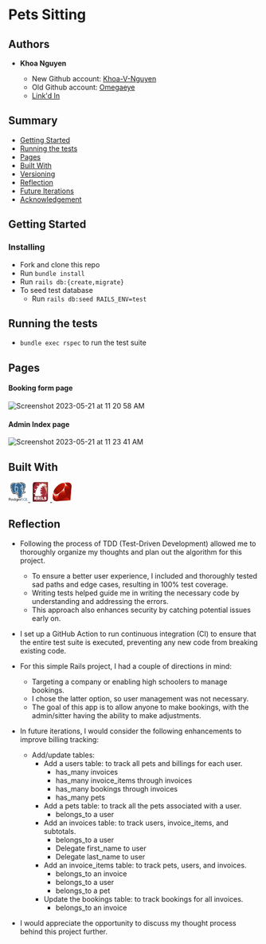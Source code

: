 # Pets Sitting



## Authors

  - **Khoa Nguyen**

    - New Github account: [Khoa-V-Nguyen](https://github.com/khoa-v-nguyen)
    - Old Github account: [Omegaeye](https://github.com/omegaeye)
    - [Link'd In](https://www.linkedin.com/in/khoa-n323)

## Summary

  - [Getting Started](#getting-started)
  - [Running the tests](#running-the-tests)
  - [Pages](#pages)
  - [Built With](#built-with)
  - [Versioning](#versioning)
  - [Reflection](#reflection)
  - [Future Iterations](#future-iterations)
  - [Acknowledgement](#acknowledgement)

## Getting Started

### Installing

- Fork and clone this repo
- Run `bundle install`
- Run `rails db:{create,migrate}`
- To seed test database
  - Run `rails db:seed RAILS_ENV=test`

## Running the tests

- `bundle exec rspec` to run the test suite

## Pages

#### Booking form page

<img width="412" alt="Screenshot 2023-05-21 at 11 20 58 AM" src="https://github.com/Khoa-V-Nguyen/pets_sitting/assets/134089461/f69001d8-072b-4ceb-aeef-900b8418f244">

#### Admin Index page

<img width="778" alt="Screenshot 2023-05-21 at 11 23 41 AM" src="https://github.com/Khoa-V-Nguyen/pets_sitting/assets/134089461/96f8f37b-7ff2-477c-b9f1-75340c72192c">

## Built With

<p align="left"> <a href="https://www.postgresql.org" target="_blank"> <img src="https://raw.githubusercontent.com/devicons/devicon/master/icons/postgresql/postgresql-original-wordmark.svg" alt="postgresql" width="40" height="40"/> </a> <a href="https://rubyonrails.org" target="_blank"> <img src="https://raw.githubusercontent.com/devicons/devicon/master/icons/rails/rails-original-wordmark.svg" alt="rails" width="40" height="40"/> </a> <a href="https://www.ruby-lang.org/en/" target="_blank"> <img src="https://raw.githubusercontent.com/devicons/devicon/master/icons/ruby/ruby-original.svg" alt="ruby" width="40" height="40"/> </a> </p>

## Reflection
- Following the process of TDD (Test-Driven Development) allowed me to thoroughly organize my thoughts and plan out the algorithm for this project.
  - To ensure a better user experience, I included and thoroughly tested sad paths and edge cases, resulting in 100% test coverage.
  - Writing tests helped guide me in writing the necessary code by understanding and addressing the errors.
  - This approach also enhances security by catching potential issues early on.
  
- I set up a GitHub Action to run continuous integration (CI) to ensure that the entire test suite is executed, preventing any new code from breaking existing code.

- For this simple Rails project, I had a couple of directions in mind:

  - Targeting a company or enabling high schoolers to manage bookings.
  - I chose the latter option, so user management was not necessary.
  - The goal of this app is to allow anyone to make bookings, with the admin/sitter having the ability to make adjustments.

- In future iterations, I would consider the following enhancements to improve billing tracking:

  - Add/update tables:
    - Add a users table: to track all pets and billings for each user.
      - has_many invoices
      - has_many invoice_items through invoices
      - has_many bookings through invoices
      - has_many pets
    - Add a pets table: to track all the pets associated with a user.
      - belongs_to a user
    - Add an invoices table: to track users, invoice_items, and subtotals.
      - belongs_to a user
      - Delegate first_name to user
      - Delegate last_name to user
    - Add an invoice_items table: to track pets, users, and invoices.
      - belongs_to an invoice
      - belongs_to a user
      - belongs_to a pet
    - Update the bookings table: to track bookings for all invoices.
      - belongs_to an invoice
- I would appreciate the opportunity to discuss my thought process behind this project further.
